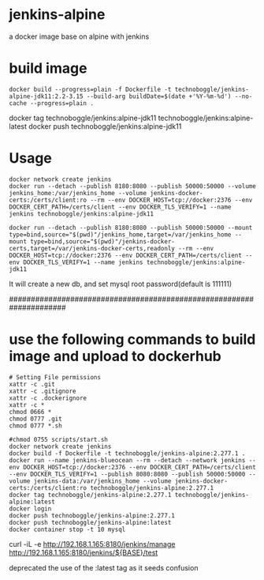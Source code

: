 # jenkins-alpine
a docker image base on alpine with jenkins

# build image
```
docker build --progress=plain -f Dockerfile -t technoboggle/jenkins-alpine-jdk11:2.2-3.15 --build-arg buildDate=$(date +'%Y-%m-%d') --no-cache --progress=plain . 
```

docker tag technoboggle/jenkins:alpine-jdk11 technoboggle/jenkins:alpine-latest
docker push technoboggle/jenkins:alpine-jdk11



# Usage
```
docker network create jenkins
docker run --detach --publish 8180:8080 --publish 50000:50000 --volume jenkins_home:/var/jenkins_home --volume jenkins-docker-certs:/certs/client:ro --rm --env DOCKER_HOST=tcp://docker:2376 --env DOCKER_CERT_PATH=/certs/client --env DOCKER_TLS_VERIFY=1 --name jenkins technoboggle/jenkins:alpine-jdk11

docker run --detach --publish 8180:8080 --publish 50000:50000 --mount type=bind,source="$(pwd)"/jenkins_home,target=/var/jenkins_home --mount type=bind,source="$(pwd)"/jenkins-docker-certs,target=/var/jenkins-docker-certs,readonly --rm --env DOCKER_HOST=tcp://docker:2376 --env DOCKER_CERT_PATH=/certs/client --env DOCKER_TLS_VERIFY=1 --name jenkins technoboggle/jenkins:alpine-jdk11

```

It will create a new db, and set mysql root password(default is 111111)

#####################################################################
# use the following commands to build image and upload to dockerhub
```
# Setting File permissions
xattr -c .git
xattr -c .gitignore
xattr -c .dockerignore
xattr -c *
chmod 0666 *
chmod 0777 .git
chmod 0777 *.sh

#chmod 0755 scripts/start.sh
docker network create jenkins
docker build -f Dockerfile -t technoboggle/jenkins-alpine:2.277.1 .
docker run --name jenkins-blueocean --rm --detach --network jenkins --env DOCKER_HOST=tcp://docker:2376 --env DOCKER_CERT_PATH=/certs/client --env DOCKER_TLS_VERIFY=1 --publish 8080:8080 --publish 50000:50000 --volume jenkins-data:/var/jenkins_home --volume jenkins-docker-certs:/certs/client:ro technoboggle/jenkins-alpine:2.277.1
docker tag technoboggle/jenkins-alpine:2.277.1 technoboggle/jenkins-alpine:latest
docker login
docker push technoboggle/jenkins-alpine:2.277.1
docker push technoboggle/jenkins-alpine:latest
docker container stop -t 10 mysql
```
curl -iL -e http://192.168.1.165:8180/jenkins/manage \
            http://192.168.1.165:8180/jenkins/${BASE}/test
            
            
deprecated the use of the :latest tag as it seeds confusion
